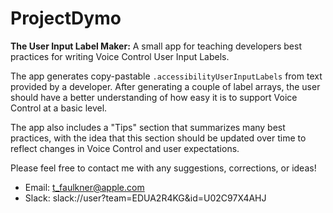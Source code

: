 # ProjectDymo

**The User Input Label Maker:** A small app for teaching developers best practices for writing Voice Control User Input Labels.

The app generates copy-pastable `.accessibilityUserInputLabels` from text provided by a developer. After generating a couple of label arrays, the user should have a better understanding of how easy it is to support Voice Control at a basic level.

The app also includes a "Tips" section that summarizes many best practices, with the idea that this section should be updated over time to reflect changes in Voice Control and user expectations.

Please feel free to contact me with any suggestions, corrections, or ideas! 
* Email: t_faulkner@apple.com
* Slack: slack://user?team=EDUA2R4KG&id=U02C97X4AHJ
